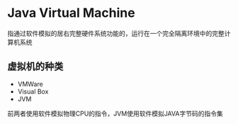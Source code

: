 # Java Virtual Machine

指通过软件模拟的居右完整硬件系统功能的，运行在一个完全隔离环境中的完整计算机系统

## 虚拟机的种类

- VMWare
- Visual Box
- JVM

前两者使用软件模拟物理CPU的指令，JVM使用软件模拟JAVA字节码的指令集
